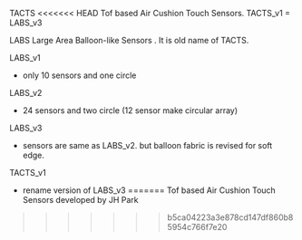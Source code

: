 TACTS
<<<<<<< HEAD
Tof based Air Cushion Touch Sensors.
TACTS_v1 = LABS_v3

LABS 
Large Area Balloon-like Sensors .
It is old name of TACTS.

LABS_v1
- only 10 sensors and one circle

LABS_v2
- 24 sensors and two circle (12 sensor make circular array)

LABS_v3
- sensors are same as LABS_v2. but balloon fabric is revised for soft edge.

TACTS_v1
- rename version of LABS_v3
=======
Tof based Air Cushion Touch Sensors
developed by JH Park
>>>>>>> b5ca04223a3e878cd147df860b85954c766f7e20
